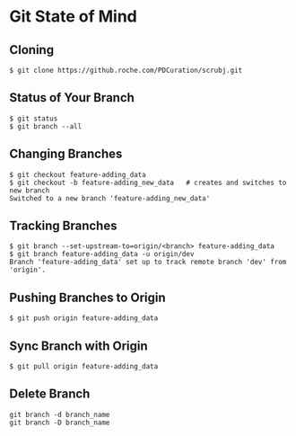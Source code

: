 # Git State of Mind


## Cloning

```$ git clone https://github.roche.com/PDCuration/scrubj.git```

## Status of Your Branch

```
$ git status
$ git branch --all
```

## Changing Branches

```
$ git checkout feature-adding_data
$ git checkout -b feature-adding_new_data   # creates and switches to new branch
Switched to a new branch 'feature-adding_new_data'
```

## Tracking Branches
```
$ git branch --set-upstream-to=origin/<branch> feature-adding_data
$ git branch feature-adding_data -u origin/dev
Branch 'feature-adding_data' set up to track remote branch 'dev' from 'origin'.
```

## Pushing Branches to Origin
```
$ git push origin feature-adding_data
```

## Sync Branch with Origin
```
$ git pull origin feature-adding_data
```

## Delete Branch
```
git branch -d branch_name
git branch -D branch_name
```

